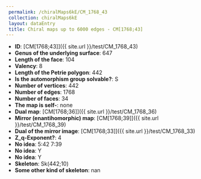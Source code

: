 ```yaml
--- 
 permalink: /chiralMaps6kE/CM_1768_43 
 collection: chiralMaps6kE
 layout: dataEntry
 title: Chiral maps up to 6000 edges - CM[1768;43]
---
```


- **ID**: [CM[1768;43]]({{ site.url }}/test/CM_1768_43)
- **Genus of the underlying surface**: 647
- **Length of the face**: 104
- **Valency**: 8
- **Length of the Petrie polygon**: 442
- **Is the automorphism group solvable?**: S
- **Number of vertices**: 442
- **Number of edges**: 1768
- **Number of faces**: 34
- **The map is self-**: none
- **Dual map**: [CM[1768;36]]({{ site.url }}/test/CM_1768_36)
- **Mirror (enantihomorphic) map**: [CM[1768;39]]({{ site.url }}/test/CM_1768_39)
- **Dual of the mirror image**: [CM[1768;33]]({{ site.url }}/test/CM_1768_33)
- **Z_q-Exponent?**: 4
- **No idea**:  5:42 7:39
- **No idea**: Y
- **No idea**: Y
- **Skeleton**: Sk(442;10)
- **Some other kind of skeleton**: nan

